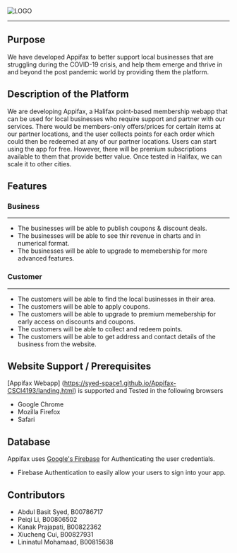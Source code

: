 ![LOGO](https://user-images.githubusercontent.com/33734672/124932662-a5f31280-dfd9-11eb-9df8-1403fcac72bf.png)

-----------------

## Purpose

We have developed Appifax to better support local businesses that are struggling during the COVID-19 crisis, and help them  emerge and thrive in and beyond the post pandemic world by providing them the platform.

## Description of the Platform

We are developing Appifax, a Halifax point-based membership webapp that can be used for local businesses who require support and partner with our services. There would be members-only offers/prices for certain items at our partner locations, and the user collects points for each order which could then be redeemed at any of our partner locations. Users can start using the app for free. However, there will be premium subscriptions available to them that provide better value. Once tested in Halifax, we can scale it to other cities.

## Features

### Business
------------
- The businesses will be able to publish coupons & discount deals.
- The businesses will be able to see thir revenue in charts and in numerical format.
- The businesses will be able to upgrade to memebership for more advanced features.


### Customer
------------

- The customers will be able to find the local businesses in their area.
- The customers will be able to apply coupons.
- The customers will be able to upgrade to premium memebership for early access on discounts and coupons.
- The customers will be able to collect and redeem points.
- The customers will be able to get address and contact details of the business from the website.

## Website Support / Prerequisites

[Appifax Webapp] (https://syed-space1.github.io/Appifax-CSCI4193/landing.html) is supported and Tested in the following browsers 
- Google Chrome 
- Mozilla Firefox
- Safari

## Database

Appifax uses [Google's Firebase](https://firebase.google.com/docs/) for Authenticating the user credentials.
- Firebase Authentication to easily allow your users to sign into your app.


## Contributors

- Abdul Basit Syed, B00786717
- Peiqi Li, B00806502
- Kanak Prajapati, B00822362
- Xiucheng Cui, B00827931
- Lininatul Mohamaad, B00815638
